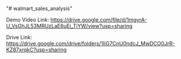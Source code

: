 "# walmart_sales_analysis" <br />


Demo Video Link: https://drive.google.com/file/d/1mgyrA-U_VsGhJL53MRUzLaE6uEi_TiYW/view?usp=sharing <br />

Drive Link: https://drive.google.com/drive/folders/1IiG7CnU0ndcJ_MwDCO0JrR-KZ87xrqkC?usp=sharing <br />


